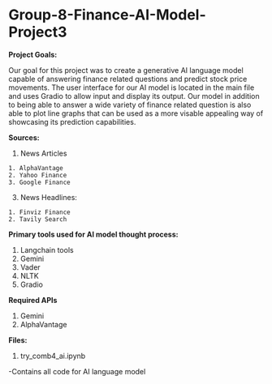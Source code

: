 # Group-8-Finance-AI-Model-Project3
**Project Goals:**

Our goal for this project was to create a generative AI language model capable of answering finance related questions and predict stock price movements.
The user interface for our AI model is located in the main file and uses Gradio to allow input and display its output.
Our model in addition to being able to answer a wide variety of finance related question is also able to plot line graphs that can be used as a more visable appealing way of showcasing its prediction capabilities.



**Sources:**
  1. News Articles
     
    1. AlphaVantage
    2. Yahoo Finance
    3. Google Finance
  3. News Headlines:
     
    1. Finviz Finance
    2. Tavily Search

**Primary tools used for AI model thought process:**
  1. Langchain tools
  2. Gemini
  3. Vader
  4. NLTK
  5. Gradio

**Required APIs**
  1. Gemini
  2. AlphaVantage

**Files:**

  1. try_comb4_ai.ipynb
  
-Contains all code for AI language model

